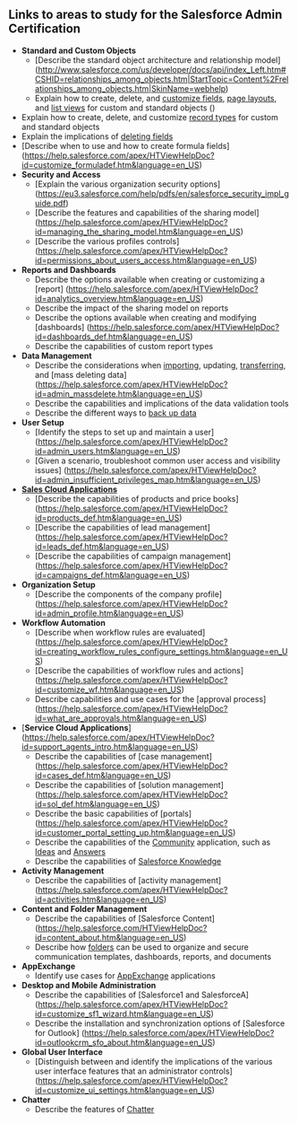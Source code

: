## Links to areas to study for the Salesforce Admin Certification

* **Standard and Custom Objects**
  * [Describe the standard object architecture and relationship model] (http://www.salesforce.com/us/developer/docs/api/index_Left.htm#CSHID=relationships_among_objects.htm|StartTopic=Content%2Frelationships_among_objects.htm|SkinName=webhelp)
  * Explain how to create, delete, and [customize fields](https://help.salesforce.com/HTViewHelpDoc?id=customize_layoutcreate.htm&language=en_US), [page layouts](https://help.salesforce.com/apex/HTViewHelpDoc?id=customize_layoutcreate.htm&language=en_US), and [list views](https://help.salesforce.com/HTViewHelpDoc?id=customviews.htm&language=en_US) for custom and standard objects ()
 * Explain how to create, delete, and customize [record types](https://help.salesforce.com/HTViewHelpDoc?id=customize_recordtype.htm&language=en_US) for custom and standard objects
 * Explain the implications of [deleting fields](https://help.salesforce.com/HTViewHelpDoc?id=fields_managing_deleted_fields.htm&language=en_US)
 * [Describe when to use and how to create formula fields] (https://help.salesforce.com/apex/HTViewHelpDoc?id=customize_formuladef.htm&language=en_US)
* **Security and Access**
  * [Explain the various organization security options] (https://eu3.salesforce.com/help/pdfs/en/salesforce_security_impl_guide.pdf)
  * [Describe the features and capabilities of the sharing model] (https://help.salesforce.com/apex/HTViewHelpDoc?id=managing_the_sharing_model.htm&language=en_US)
  * [Describe the various profiles controls] (https://help.salesforce.com/apex/HTViewHelpDoc?id=permissions_about_users_access.htm&language=en_US)
* **Reports and Dashboards**
  * Describe the options available when creating or customizing a [report] (https://help.salesforce.com/apex/HTViewHelpDoc?id=analytics_overview.htm&language=en_US)
  * Describe the impact of the sharing model on reports
  * Describe the options available when creating and modifying [dashboards] (https://help.salesforce.com/apex/HTViewHelpDoc?id=dashboards_def.htm&language=en_US)
  * Describe the capabilities of custom report types
* **Data Management**
  * Describe the considerations when [importing](https://help.salesforce.com/apex/HTViewHelpDoc?id=importing.htm&language=en_US), updating, [transferring](https://help.salesforce.com/apex/HTViewHelpDoc?id=data_about_transfer.htm&language=en_US), and [mass deleting data] (https://help.salesforce.com/apex/HTViewHelpDoc?id=admin_massdelete.htm&language=en_US)
  * Describe the capabilities and implications of the data validation tools
  * Describe the different ways to [back up data](https://help.salesforce.com/apex/HTViewHelpDoc?id=admin_exportdata.htm&language=en_US)
* **User Setup**
  * [Identify the steps to set up and maintain a user] (https://help.salesforce.com/apex/HTViewHelpDoc?id=admin_users.htm&language=en_US)
  * [Given a scenario, troubleshoot common user access and visibility issues] (https://help.salesforce.com/apex/HTViewHelpDoc?id=admin_insufficient_privileges_map.htm&language=en_US)
* [**Sales Cloud Applications**](https://help.salesforce.com/apex/HTViewHelpDoc?id=users_welcome.htm&language=en_US)
  *  [Describe the capabilities of products and price books] (https://help.salesforce.com/apex/HTViewHelpDoc?id=products_def.htm&language=en_US)
  *  [Describe the capabilities of lead management] (https://help.salesforce.com/apex/HTViewHelpDoc?id=leads_def.htm&language=en_US)
  *  [Describe the capabilities of campaign management] (https://help.salesforce.com/apex/HTViewHelpDoc?id=campaigns_def.htm&language=en_US)
* **Organization Setup**
  * [Describe the components of the company profile] (https://help.salesforce.com/apex/HTViewHelpDoc?id=admin_profile.htm&language=en_US)
* **Workflow Automation**
  * [Describe when workflow rules are evaluated] (https://help.salesforce.com/apex/HTViewHelpDoc?id=creating_workflow_rules_configure_settings.htm&language=en_US)
  * [Describe the capabilities of workflow rules and actions] (https://help.salesforce.com/apex/HTViewHelpDoc?id=customize_wf.htm&language=en_US)
  * Describe capabilities and use cases for the [approval process] (https://help.salesforce.com/apex/HTViewHelpDoc?id=what_are_approvals.htm&language=en_US)
* [**Service Cloud Applications**] (https://help.salesforce.com/apex/HTViewHelpDoc?id=support_agents_intro.htm&language=en_US)
  * Describe the capabilities of [case management] (https://help.salesforce.com/apex/HTViewHelpDoc?id=cases_def.htm&language=en_US)
  * Describe the capabilities of [solution management] (https://help.salesforce.com/apex/HTViewHelpDoc?id=sol_def.htm&language=en_US)
  * Describe the basic capabilities of [portals] (https://help.salesforce.com/apex/HTViewHelpDoc?id=customer_portal_setting_up.htm&language=en_US)
  * Describe the capabilities of the [Community](https://help.salesforce.com/apex/HTViewHelpDoc?id=ideas_communities.htm&language=en_US) application, such as [Ideas](https://help.salesforce.com/apex/HTViewHelpDoc?id=ideas_salesforce_communities.htm&language=en_US) and [Answers](https://help.salesforce.com/apex/HTViewHelpDoc?id=answers_setting_up.htm&language=en_US)
  * Describe the capabilities of [Salesforce Knowledge](https://help.salesforce.com/apex/HTViewHelpDoc?id=knowledge_whatis.htm&language=en_US)
* **Activity Management**
  * Describe the capabilities of [activity management] (https://help.salesforce.com/apex/HTViewHelpDoc?id=activities.htm&language=en_US)
* **Content and Folder Management**
  * Describe the capabilities of [Salesforce Content] (https://help.salesforce.com/HTViewHelpDoc?id=content_about.htm&language=en_US) 
  * Describe how [folders](https://help.salesforce.com/HTViewHelpDoc?id=customize_folders.htm&language=en_US) can be used to organize and secure communication templates, dashboards, reports, and documents
* **AppExchange**
  * Identify use cases for [AppExchange](https://help.salesforce.com/apex/HTViewHelpDoc?id=package_distribute_apps_overview.htm&language=en_US) applications 
* **Desktop and Mobile Administration**
  * Describe the capabilities of [Salesforce1 and SalesforceA] (https://help.salesforce.com/apex/HTViewHelpDoc?id=customize_sf1_wizard.htm&language=en_US)
  * Describe the installation and synchronization options of [Salesforce for Outlook] (https://help.salesforce.com/apex/HTViewHelpDoc?id=outlookcrm_sfo_about.htm&language=en_US)
* **Global User Interface**
  * [Distinguish between and identify the implications of the various user interface features that an
administrator controls] (https://help.salesforce.com/apex/HTViewHelpDoc?id=customize_ui_settings.htm&language=en_US)
* **Chatter**
  * Describe the features of [Chatter](https://help.salesforce.com/apex/HTViewHelpDoc?id=collab_overview.htm&language=en_US)
